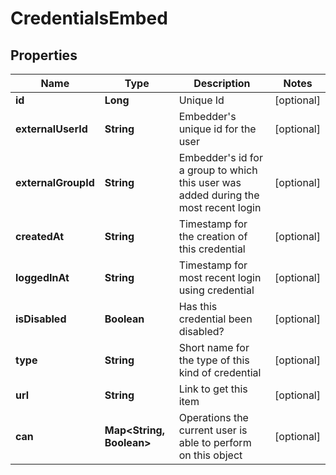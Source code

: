 
# CredentialsEmbed

## Properties
Name | Type | Description | Notes
------------ | ------------- | ------------- | -------------
**id** | **Long** | Unique Id |  [optional]
**externalUserId** | **String** | Embedder&#39;s unique id for the user |  [optional]
**externalGroupId** | **String** | Embedder&#39;s id for a group to which this user was added during the most recent login |  [optional]
**createdAt** | **String** | Timestamp for the creation of this credential |  [optional]
**loggedInAt** | **String** | Timestamp for most recent login using credential |  [optional]
**isDisabled** | **Boolean** | Has this credential been disabled? |  [optional]
**type** | **String** | Short name for the type of this kind of credential |  [optional]
**url** | **String** | Link to get this item |  [optional]
**can** | **Map&lt;String, Boolean&gt;** | Operations the current user is able to perform on this object |  [optional]



